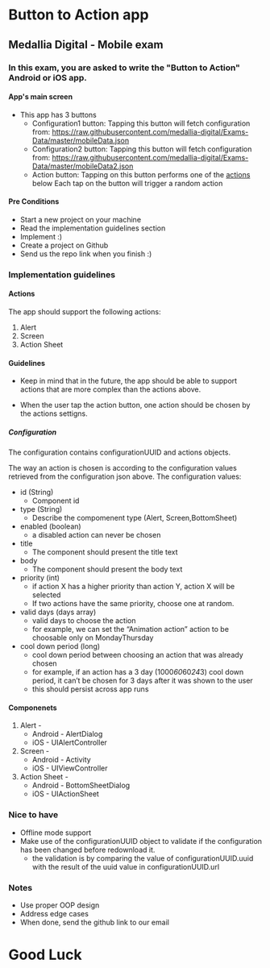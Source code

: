 # Button to Action app
## Medallia Digital - Mobile exam
### In this exam, you are asked to write the "Button to Action" Android or iOS app.

#### App's main screen
* This app has 3 buttons
   * Configuration1 button:
      Tapping this button will fetch configuration from: 
      https://raw.githubusercontent.com/medallia-digital/Exams-Data/master/mobileData.json
   * Configuration2 button:
      Tapping this button will fetch configuration from: 
      https://raw.githubusercontent.com/medallia-digital/Exams-Data/master/mobileData2.json
   * Action button:
      Tapping on this button performs one of the [actions](#actions) below
      Each tap on the button will trigger a random action


#### Pre Conditions
* Start a new project on your machine
* Read the implementation guidelines section
* Implement :)
* Create a project on Github 
* Send us the repo link when you finish :) 

### Implementation guidelines
#### Actions
The app should support the following actions:
1. Alert
2. Screen
3. Action Sheet

#### Guidelines

* Keep in mind that in the future, the app should be able to support actions that are more complex than the actions above.

- When the user tap the action button, one action should be chosen by the actions settigns.

##### Configuration 
The configuration contains configurationUUID and actions objects.

The way an action is chosen is according to the configuration values retrieved from the configuration json above.
The configuration values:

* id (String)
    * Component id 
* type (String)
    * Describe the compomenent type (Alert, Screen,BottomSheet)
* enabled (boolean)
    * a disabled action can never be chosen
* title
    * The component should present the title text 
* body
    * The component should present the body text 
* priority (int)
    * if action X has a higher priority than action Y, action X will be selected
    * If two actions have the same priority, choose one at random.
* valid days (days array)
    * valid days to choose the action
    * for example, we can set the “Animation action” action to be choosable only on Monday­Thursday
* cool down period (long)
    * cool down period between choosing an action that was already chosen
    * for example, if an action has a 3 day (1000*60*60*24*3) cool down period, it can’t be chosen for 3 days after it was shown to the user
    * this should persist across app runs

#### Componenets 
1. Alert - 
    * Android - AlertDialog 
    * iOS - UIAlertController
2. Screen - 
    * Android - Activity 
    * iOS - UIViewController
3. Action Sheet - 
    * Android - BottomSheetDialog
    * iOS - UIActionSheet
 
### Nice to have
* Offline mode support
* Make use of the configurationUUID object to validate if the configuration has been changed before redownload it.
   * the validation is by comparing the value of configurationUUID.uuid with the result of the uuid value in configurationUUID.url

### Notes
* Use proper OOP design
* Address edge cases
* When done, send the github link to our email


# Good Luck
